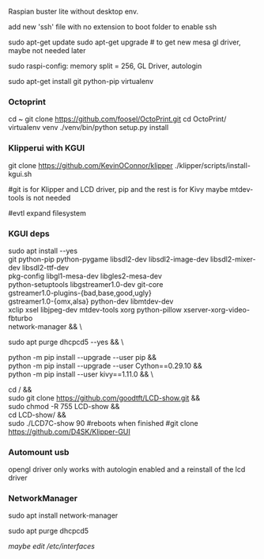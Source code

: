 Raspian buster lite without desktop env.

add new 'ssh' file with no extension to boot folder to enable ssh

sudo apt-get update
sudo apt-get upgrade # to get new mesa gl driver, maybe not needed later

sudo raspi-config: memory split = 256, GL Driver, autologin

sudo apt-get install git python-pip virtualenv

### Octoprint
cd ~
git clone https://github.com/foosel/OctoPrint.git
cd OctoPrint/
virtualenv venv
./venv/bin/python setup.py install

### Klipperui with KGUI

git clone https://github.com/KevinOConnor/klipper
./klipper/scripts/install-kgui.sh

















#git is for Klipper and LCD driver, pip and the rest is for Kivy maybe mtdev-tools is not needed

#evtl expand filesystem


### KGUI deps
sudo apt install --yes \
   git python-pip python-pygame libsdl2-dev libsdl2-image-dev libsdl2-mixer-dev libsdl2-ttf-dev \
   pkg-config libgl1-mesa-dev libgles2-mesa-dev \
   python-setuptools libgstreamer1.0-dev git-core \
   gstreamer1.0-plugins-{bad,base,good,ugly} \
   gstreamer1.0-{omx,alsa} python-dev libmtdev-dev \
   xclip xsel libjpeg-dev mtdev-tools xorg python-pillow xserver-xorg-video-fbturbo \
   network-manager && \

sudo apt purge dhcpcd5 --yes && \

python -m pip install --upgrade --user pip  && \
python -m pip install --upgrade --user Cython==0.29.10  && \
python -m pip install --user kivy==1.11.0 && \

cd / && \
sudo git clone https://github.com/goodtft/LCD-show.git && \
sudo chmod -R 755 LCD-show && \
cd LCD-show/ && \
sudo ./LCD7C-show 90 
#reboots when finished
#git clone https://github.com/D4SK/Klipper-GUI 

### Automount usb


opengl driver only works with autologin enabled and a reinstall of the lcd driver


### NetworkManager

sudo apt install network-manager

sudo apt purge dhcpcd5

_maybe edit /etc/interfaces_
